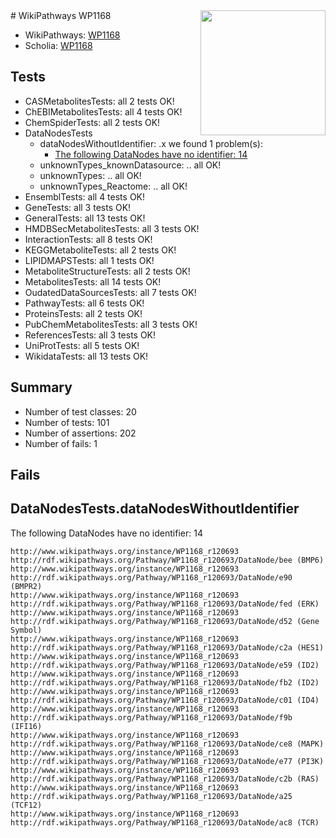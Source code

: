 <img style="float: right; width: 200px" src="https://upload.wikimedia.org/wikipedia/commons/thumb/8/83/Wplogo_with_text_500.png/640px-Wplogo_with_text_500.png" />
# WikiPathways WP1168

* WikiPathways: [WP1168](https://new.wikipathways.org/pathways/WP1168)
* Scholia: [WP1168](https://scholia.toolforge.org/wikipathways/WP1168)
## Tests
* CASMetabolitesTests: all 2 tests OK!
* ChEBIMetabolitesTests: all 4 tests OK!
* ChemSpiderTests: all 2 tests OK!
* DataNodesTests
    * dataNodesWithoutIdentifier: .x we found 1 problem(s):
        * [The following DataNodes have no identifier: 14](#8792c494)
    * unknownTypes_knownDatasource: .. all OK!
    * unknownTypes: .. all OK!
    * unknownTypes_Reactome: .. all OK!
* EnsemblTests: all 4 tests OK!
* GeneTests: all 3 tests OK!
* GeneralTests: all 13 tests OK!
* HMDBSecMetabolitesTests: all 3 tests OK!
* InteractionTests: all 8 tests OK!
* KEGGMetaboliteTests: all 2 tests OK!
* LIPIDMAPSTests: all 1 tests OK!
* MetaboliteStructureTests: all 2 tests OK!
* MetabolitesTests: all 14 tests OK!
* OudatedDataSourcesTests: all 7 tests OK!
* PathwayTests: all 6 tests OK!
* ProteinsTests: all 2 tests OK!
* PubChemMetabolitesTests: all 3 tests OK!
* ReferencesTests: all 3 tests OK!
* UniProtTests: all 5 tests OK!
* WikidataTests: all 13 tests OK!


## Summary

* Number of test classes: 20
* Number of tests: 101
* Number of assertions: 202
* Number of fails: 1

## Fails

<a name="8792c494" />

## DataNodesTests.dataNodesWithoutIdentifier

The following DataNodes have no identifier: 14
```
http://www.wikipathways.org/instance/WP1168_r120693 http://rdf.wikipathways.org/Pathway/WP1168_r120693/DataNode/bee (BMP6)
http://www.wikipathways.org/instance/WP1168_r120693 http://rdf.wikipathways.org/Pathway/WP1168_r120693/DataNode/e90 (BMPR2)
http://www.wikipathways.org/instance/WP1168_r120693 http://rdf.wikipathways.org/Pathway/WP1168_r120693/DataNode/fed (ERK)
http://www.wikipathways.org/instance/WP1168_r120693 http://rdf.wikipathways.org/Pathway/WP1168_r120693/DataNode/d52 (Gene Symbol)
http://www.wikipathways.org/instance/WP1168_r120693 http://rdf.wikipathways.org/Pathway/WP1168_r120693/DataNode/c2a (HES1)
http://www.wikipathways.org/instance/WP1168_r120693 http://rdf.wikipathways.org/Pathway/WP1168_r120693/DataNode/e59 (ID2)
http://www.wikipathways.org/instance/WP1168_r120693 http://rdf.wikipathways.org/Pathway/WP1168_r120693/DataNode/fb2 (ID2)
http://www.wikipathways.org/instance/WP1168_r120693 http://rdf.wikipathways.org/Pathway/WP1168_r120693/DataNode/c01 (ID4)
http://www.wikipathways.org/instance/WP1168_r120693 http://rdf.wikipathways.org/Pathway/WP1168_r120693/DataNode/f9b (IFI16)
http://www.wikipathways.org/instance/WP1168_r120693 http://rdf.wikipathways.org/Pathway/WP1168_r120693/DataNode/ce8 (MAPK)
http://www.wikipathways.org/instance/WP1168_r120693 http://rdf.wikipathways.org/Pathway/WP1168_r120693/DataNode/e77 (PI3K)
http://www.wikipathways.org/instance/WP1168_r120693 http://rdf.wikipathways.org/Pathway/WP1168_r120693/DataNode/c2b (RAS)
http://www.wikipathways.org/instance/WP1168_r120693 http://rdf.wikipathways.org/Pathway/WP1168_r120693/DataNode/a25 (TCF12)
http://www.wikipathways.org/instance/WP1168_r120693 http://rdf.wikipathways.org/Pathway/WP1168_r120693/DataNode/ac8 (TCR)
```

